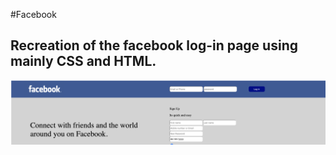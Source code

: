 #Facebook

## Recreation of the facebook log-in page using mainly CSS and HTML.

![Game Board](image/readme.jpg)
